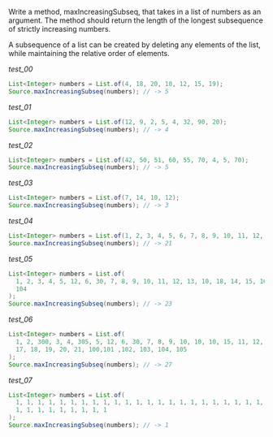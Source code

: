 Write a method, maxIncreasingSubseq, that takes in a list of numbers as an argument. The method should return the length of the longest subsequence of strictly increasing numbers.

A subsequence of a list can be created by deleting any elements of the list, while maintaining the relative order of elements.

_test_00_

```java
List<Integer> numbers = List.of(4, 18, 20, 10, 12, 15, 19);
Source.maxIncreasingSubseq(numbers); // -> 5
```

_test_01_

```java
List<Integer> numbers = List.of(12, 9, 2, 5, 4, 32, 90, 20);
Source.maxIncreasingSubseq(numbers); // -> 4
```

_test_02_

```java
List<Integer> numbers = List.of(42, 50, 51, 60, 55, 70, 4, 5, 70);
Source.maxIncreasingSubseq(numbers); // -> 5
```

_test_03_

```java
List<Integer> numbers = List.of(7, 14, 10, 12);
Source.maxIncreasingSubseq(numbers); // -> 3
```

_test_04_

```java
List<Integer> numbers = List.of(1, 2, 3, 4, 5, 6, 7, 8, 9, 10, 11, 12, 13, 14, 15, 16, 17, 18, 19, 20, 21);
Source.maxIncreasingSubseq(numbers); // -> 21
```

_test_05_

```java
List<Integer> numbers = List.of(
  1, 2, 3, 4, 5, 12, 6, 30, 7, 8, 9, 10, 11, 12, 13, 10, 18, 14, 15, 16, 17, 18, 19, 20, 21, 100,
  104
);
Source.maxIncreasingSubseq(numbers); // -> 23
```

_test_06_

```java
List<Integer> numbers = List.of(
  1, 2, 300, 3, 4, 305, 5, 12, 6, 30, 7, 8, 9, 10, 10, 10, 15, 11, 12, 13, 10, 18, 14, 15, 16,
  17, 18, 19, 20, 21, 100,101 ,102, 103, 104, 105
);
Source.maxIncreasingSubseq(numbers); // -> 27
```

_test_07_

```java
List<Integer> numbers = List.of(
  1, 1, 1, 1, 1, 1, 1, 1, 1, 1, 1, 1, 1, 1, 1, 1, 1, 1, 1, 1, 1, 1, 1, 1, 1, 1, 1, 1, 1, 1, 1, 1, 1,
  1, 1, 1, 1, 1, 1, 1, 1, 1
);
Source.maxIncreasingSubseq(numbers); // -> 1
```

